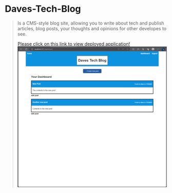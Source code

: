 # Daves-Tech-Blog
>Is a  CMS-style blog site, allowing you to write about tech and publish articles, blog posts, your thoughts and opinions for other 
developes to see.
>
>[Please click on this link to view deployed application!](https://daves-tech-blog-5dcca7838055.herokuapp.com/)
>![picture.][def]
>
>
>

[def]: ./images/techblog.png
>